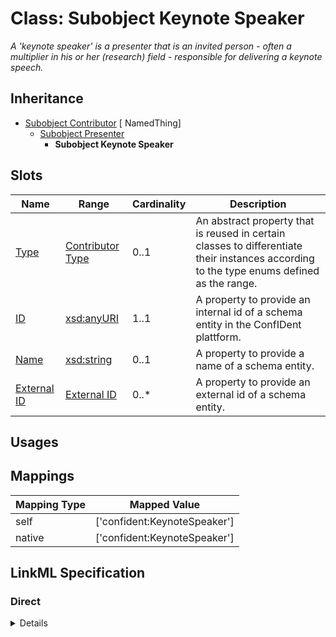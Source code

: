 # Class: Subobject Keynote Speaker
_A 'keynote speaker' is a presenter that is an invited person - often a multiplier in his or her (research) field - responsible for delivering a keynote speech._







## Inheritance
* [Subobject Contributor](Contributor.md) [ NamedThing]
    * [Subobject Presenter](Presenter.md)
        * **Subobject Keynote Speaker**



## Slots

| Name | Range | Cardinality | Description  | 
| ---  | --- | --- | --- | 
| [Type](type.md) | [Contributor Type](ContributorType.md) | 0..1 | An abstract property that is reused in certain classes to differentiate their instances according to the type enums defined as the range.  | 
| [ID](id.md) | [xsd:anyURI](http://www.w3.org/2001/XMLSchema#anyURI) | 1..1 | A property to provide an internal id of a schema entity in the ConfIDent plattform.  | 
| [Name](name.md) | [xsd:string](http://www.w3.org/2001/XMLSchema#string) | 0..1 | A property to provide a name of a schema entity.  | 
| [External ID](external_id.md) | [External ID](ExternalIdentifier.md) | 0..* | A property to provide an external id of a schema entity.  | 


## Usages












## Mappings

| Mapping Type | Mapped Value |
| ---  | ---  |
| self | ['confident:KeynoteSpeaker'] |
| native | ['confident:KeynoteSpeaker'] |


## LinkML Specification

<!-- TODO: investigate https://stackoverflow.com/questions/37606292/how-to-create-tabbed-code-blocks-in-mkdocs-or-sphinx -->

### Direct

<details>
```yaml
name: KeynoteSpeaker
description: A 'keynote speaker' is a presenter that is an invited person - often
  a multiplier in his or her (research) field - responsible for delivering a keynote
  speech.
title: Subobject Keynote Speaker
from_schema: https://raw.githubusercontent.com/TIBHannover/ConfIDent_schema/main/src/linkml/ConfIDent_schema.yaml
is_a: Presenter

```
</details>

### Induced

<details>
```yaml
name: KeynoteSpeaker
description: A 'keynote speaker' is a presenter that is an invited person - often
  a multiplier in his or her (research) field - responsible for delivering a keynote
  speech.
title: Subobject Keynote Speaker
from_schema: https://raw.githubusercontent.com/TIBHannover/ConfIDent_schema/main/src/linkml/ConfIDent_schema.yaml
is_a: Presenter
attributes:
  type:
    name: type
    description: An abstract property that is reused in certain classes to differentiate
      their instances according to the type enums defined as the range.
    title: Type
    from_schema: https://raw.githubusercontent.com/TIBHannover/ConfIDent_schema/main/src/linkml/ConfIDent_schema.yaml
    abstract: true
    slot_uri: rdf:type
    designates_type: true
    alias: type
    owner: KeynoteSpeaker
    range: ContributorType
  id:
    name: id
    description: A property to provide an internal id of a schema entity in the ConfIDent
      plattform.
    title: ID
    from_schema: https://raw.githubusercontent.com/TIBHannover/ConfIDent_schema/main/src/linkml/ConfIDent_schema.yaml
    identifier: true
    alias: id
    owner: KeynoteSpeaker
    range: uriorcurie
    required: true
  name:
    name: name
    description: A property to provide a name of a schema entity.
    title: Name
    from_schema: https://raw.githubusercontent.com/TIBHannover/ConfIDent_schema/main/src/linkml/ConfIDent_schema.yaml
    slot_uri: sdo:name
    alias: name
    owner: KeynoteSpeaker
    range: string
  external_id:
    name: external_id
    description: A property to provide an external id of a schema entity.
    title: External ID
    from_schema: https://raw.githubusercontent.com/TIBHannover/ConfIDent_schema/main/src/linkml/ConfIDent_schema.yaml
    slot_uri: IAO:0000235
    multivalued: true
    alias: external_id
    owner: KeynoteSpeaker
    range: ExternalIdentifier
    inlined: true
    inlined_as_list: true

```
</details>